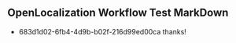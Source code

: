 ## OpenLocalization Workflow Test MarkDown
* 683d1d02-6fb4-4d9b-b02f-216d99ed00ca thanks!

<!--HONumber=Aug16_HO5-->



